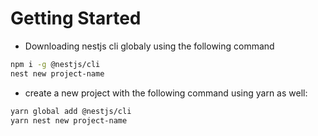 # Getting Started
- Downloading nestjs cli globaly using the following command

```sh
npm i -g @nestjs/cli
nest new project-name
```

- create a new project with the following command using yarn as well:

```sh
yarn global add @nestjs/cli
yarn nest new project-name
```






